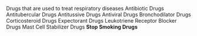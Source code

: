 Drugs that are used to treat respiratory diseases
	Antibiotic Drugs
	Antitubercular Drugs
	Antitussive Drugs
	Antiviral Drugs
	Bronchodilator Drugs
	Corticosteroid Drugs
	Expectorant Drugs
	Leukotriene Receptor Blocker Drugs
	Mast Cell Stabilizer Drugs
	**Stop Smoking Drugs**
